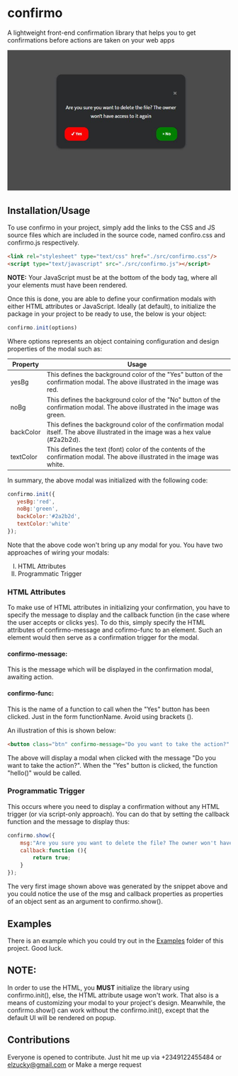 # confirmo
A lightweight front-end confirmation library that helps you to get confirmations before actions are taken on your web apps

<center>
    <img src="preview.JPG">
</center>

## Installation/Usage
To use confirmo in your project, simply add the links to the CSS and JS source files which are included in the source code, named confiro.css and confirmo.js respectively.
```html
<link rel="stylesheet" type="text/css" href="./src/confirmo.css"/>
<script type="text/javascript" src="./src/confirmo.js"></script>
```
**NOTE:** Your JavaScript must be at the bottom of the body tag, where all your elements must have been rendered.

Once this is done, you are able to define your confirmation modals with either HTML attributes or JavaScript. Ideally (at default), to initialize the package in your project to be ready to use, the below is your object:
```js
confirmo.init(options)
```
Where options represents an object containing configuration and design properties of the modal such as:

<table style="width:100%">
    <thead>
        <tr>
            <th>Property</th>
            <th>Usage</tr>
        </tr>
    </thead>
    <tbody>
        <tr>
            <td>yesBg</td>
            <td>This defines the background color of the "Yes" button of the confirmation modal. The above illustrated in the image was red.</td>
        </tr>
        <tr>
            <td>noBg</td>
            <td>This defines the background color of the "No" button of the confirmation modal. The above illustrated in the image was green.</td>
        </tr>
        <tr>
            <td>backColor</td>
            <td>This defines the background color of the confirmation modal itself. The above illustrated in the image was a hex value (#2a2b2d).</td>
        </tr>
        <tr>
            <td>textColor</td>
            <td>This defines the text (font) color of the contents of the confirmation modal. The above illustrated in the image was white.</td>
        </tr>
    </tbody>
</table>


In summary, the above modal was initialized with the following code:
```js
confirmo.init({
   yesBg:'red',
   noBg:'green',
   backColor:'#2a2b2d',
   textColor:'white'
});
```
Note that the above code won't bring up any modal for you. You have two approaches of wiring your modals:

<ol type="I">
    <li>HTML Attributes</li>
    <li>Programmatic Trigger</li>
</ol>

### HTML Attributes
To make use of HTML attributes in initializing your confirmation, you have to specify the message to display and the callback function (in the case where the user accepts or clicks yes). To do this, simply specify the HTML attributes of confirmo-message and cofirmo-func to an element. Such an element would then serve as a confirmation trigger for the modal.

#### confirmo-message:
This is the message which will be displayed in the confirmation modal, awaiting action.

#### confirmo-func:
This is the name of a function to call when the "Yes" button has been clicked. Just in the form functionName. Avoid using brackets ().


An illustration of this is shown below:
```html
<button class="btn" confirmo-message="Do you want to take the action?" confirmo-func="hello">Confirmation Trigger</button>
```
The above will display a modal when clicked with the message "Do you want to take the action?". When the "Yes" button is clicked, the function "hello()" would be called.

### Programmatic Trigger
This occurs where you need to display a confirmation without any HTML trigger (or via script-only approach). You can do that by setting the callback function and the message to display thus:
```js
confirmo.show({
    msg:"Are you sure you want to delete the file? The owner won't have access to it again",
    callback:function (){
        return true;
    }
});
```
The very first image shown above was generated by the snippet above and you could notice the use of the msg and callback properties as properties of an object sent as an argument to confirmo.show().

## Examples
There is an example which you could try out in the [Examples](https://github.com/EdinyangaOttoho/confirmo/blob/main/examples/index.html) folder of this project.
Good luck.

## NOTE:
In order to use the HTML, you **MUST** initialize the library using confirmo.init(), else, the HTML attribute usage won't work. That also is a means of customizing your modal to your project's design. Meanwhile, the confirmo.show() can work without the confirmo.init(), except that the default UI will be rendered on popup.

## Contributions
Everyone is opened to contribute. Just hit me up via +2349122455484 or elzucky@gmail.com or Make a merge request
